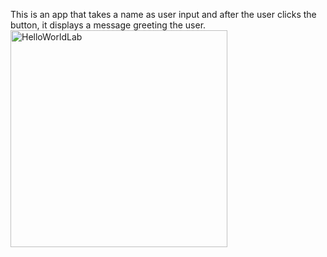 This is an app that takes a name as user input and after the user clicks the button, it displays a message greeting the user.
<img width="347" alt="HelloWorldLab" src="https://github.com/user-attachments/assets/e05779cc-9607-4dcf-9b13-a5a093d9d997" />
